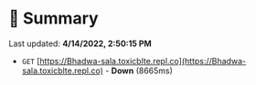 # 📖 Summary
Last updated: **4/14/2022, 2:50:15 PM**

- `GET` [https://Bhadwa-sala.toxicblte.repl.co](https://Bhadwa-sala.toxicblte.repl.co) - **Down** (8665ms)
